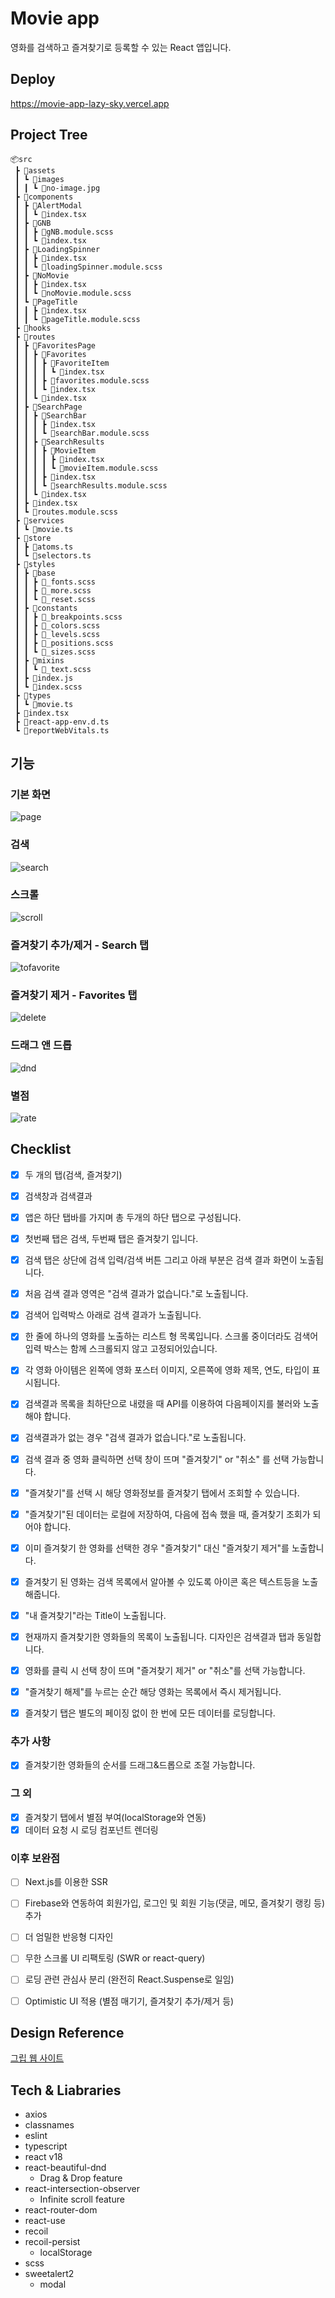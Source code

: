 # Movie app

영화를 검색하고 즐겨찾기로 등록할 수 있는 React 앱입니다.

## Deploy

https://movie-app-lazy-sky.vercel.app

## Project Tree

```
📦src
 ┣ 📂assets
 ┃ ┗ 📂images
 ┃ ┃ ┗ 📜no-image.jpg
 ┣ 📂components
 ┃ ┣ 📂AlertModal
 ┃ ┃ ┗ 📜index.tsx
 ┃ ┣ 📂GNB
 ┃ ┃ ┣ 📜gNB.module.scss
 ┃ ┃ ┗ 📜index.tsx
 ┃ ┣ 📂LoadingSpinner
 ┃ ┃ ┣ 📜index.tsx
 ┃ ┃ ┗ 📜loadingSpinner.module.scss
 ┃ ┣ 📂NoMovie
 ┃ ┃ ┣ 📜index.tsx
 ┃ ┃ ┗ 📜noMovie.module.scss
 ┃ ┗ 📂PageTitle
 ┃ ┃ ┣ 📜index.tsx
 ┃ ┃ ┗ 📜pageTitle.module.scss
 ┣ 📂hooks
 ┣ 📂routes
 ┃ ┣ 📂FavoritesPage
 ┃ ┃ ┣ 📂Favorites
 ┃ ┃ ┃ ┣ 📂FavoriteItem
 ┃ ┃ ┃ ┃ ┗ 📜index.tsx
 ┃ ┃ ┃ ┣ 📜favorites.module.scss
 ┃ ┃ ┃ ┗ 📜index.tsx
 ┃ ┃ ┗ 📜index.tsx
 ┃ ┣ 📂SearchPage
 ┃ ┃ ┣ 📂SearchBar
 ┃ ┃ ┃ ┣ 📜index.tsx
 ┃ ┃ ┃ ┗ 📜searchBar.module.scss
 ┃ ┃ ┣ 📂SearchResults
 ┃ ┃ ┃ ┣ 📂MovieItem
 ┃ ┃ ┃ ┃ ┣ 📜index.tsx
 ┃ ┃ ┃ ┃ ┗ 📜movieItem.module.scss
 ┃ ┃ ┃ ┣ 📜index.tsx
 ┃ ┃ ┃ ┗ 📜searchResults.module.scss
 ┃ ┃ ┗ 📜index.tsx
 ┃ ┣ 📜index.tsx
 ┃ ┗ 📜routes.module.scss
 ┣ 📂services
 ┃ ┗ 📜movie.ts
 ┣ 📂store
 ┃ ┣ 📜atoms.ts
 ┃ ┗ 📜selectors.ts
 ┣ 📂styles
 ┃ ┣ 📂base
 ┃ ┃ ┣ 📜_fonts.scss
 ┃ ┃ ┣ 📜_more.scss
 ┃ ┃ ┗ 📜_reset.scss
 ┃ ┣ 📂constants
 ┃ ┃ ┣ 📜_breakpoints.scss
 ┃ ┃ ┣ 📜_colors.scss
 ┃ ┃ ┣ 📜_levels.scss
 ┃ ┃ ┣ 📜_positions.scss
 ┃ ┃ ┗ 📜_sizes.scss
 ┃ ┣ 📂mixins
 ┃ ┃ ┗ 📜_text.scss
 ┃ ┣ 📜index.js
 ┃ ┗ 📜index.scss
 ┣ 📂types
 ┃ ┗ 📜movie.ts
 ┣ 📜index.tsx
 ┣ 📜react-app-env.d.ts
 ┗ 📜reportWebVitals.ts
```


## 기능

### 기본 화면

![page](https://user-images.githubusercontent.com/47808461/168449601-8ca0fab3-903d-4511-8d64-1d619ce8953b.gif)

### 검색

![search](https://user-images.githubusercontent.com/47808461/168449610-0e325cd6-3a6c-4248-bfba-9d2955bc1117.gif)

### 스크롤

![scroll](https://user-images.githubusercontent.com/47808461/168449615-f38fad0f-cd13-4e24-8c2d-6cac7b853912.gif)

### 즐겨찾기 추가/제거 - Search 탭

![tofavorite](https://user-images.githubusercontent.com/47808461/168449629-52a063b7-6bda-4ce7-a9b7-41ad7070f5c8.gif)

### 즐겨찾기 제거 - Favorites 탭

![delete](https://user-images.githubusercontent.com/47808461/168449661-b0066ea8-c194-4b46-81b8-15c34a6d6d61.gif)

### 드래그 앤 드롭

![dnd](https://user-images.githubusercontent.com/47808461/168449762-f4480f23-de0e-4edc-abb1-0b608ea29ecc.gif)

### 별점

![rate](https://user-images.githubusercontent.com/47808461/168449774-94145c3f-bab8-48ba-a82a-11e70426969b.gif)

## Checklist

- [x] 두 개의 탭(검색, 즐겨찾기)
- [x] 검색창과 검색결과

- [x] 앱은 하단 탭바를 가지며 총 두개의 하단 탭으로 구성됩니다.
- [x] 첫번째 탭은 검색, 두번째 탭은 즐겨찾기 입니다.
- [x] 검색 탭은 상단에 검색 입력/검색 버튼 그리고 아래 부분은 검색 결과 화면이 노출됩니다.
- [x] 처음 검색 결과 영역은 "검색 결과가 없습니다."로 노출됩니다.
- [x] 검색어 입력박스 아래로 검색 결과가 노출됩니다.
- [x] 한 줄에 하나의 영화를 노출하는 리스트 형 목록입니다. 스크롤 중이더라도 검색어 입력 박스는 함께 스크롤되지 않고 고정되어있습니다.
- [x] 각 영화 아이템은 왼쪽에 영화 포스터 이미지, 오른쪽에 영화 제목, 연도, 타입이 표시됩니다.
- [x] 검색결과 목록을 최하단으로 내렸을 때 API를 이용하여 다음페이지를 불러와 노출해야 합니다.
- [x] 검색결과가 없는 경우 "검색 결과가 없습니다."로 노출됩니다.
- [x] 검색 결과 중 영화 클릭하면 선택 창이 뜨며 "즐겨찾기" or "취소" 를 선택 가능합니다.
- [x] "즐겨찾기"를 선택 시 해당 영화정보를 즐겨찾기 탭에서 조회할 수 있습니다.
- [x] "즐겨찾기"된 데이터는 로컬에 저장하여, 다음에 접속 했을 때, 즐겨찾기 조회가 되어야 합니다.
- [x] 이미 즐겨찾기 한 영화를 선택한 경우 "즐겨찾기" 대신 "즐겨찾기 제거"를 노출합니다.
- [x] 즐겨찾기 된 영화는 검색 목록에서 알아볼 수 있도록 아이콘 혹은 텍스트등을 노출해줍니다.
- [x] "내 즐겨찾기"라는 Title이 노출됩니다.
- [x] 현재까지 즐겨찾기한 영화들의 목록이 노출됩니다. 디자인은 검색결과 탭과 동일합니다.
- [x] 영화를 클릭 시 선택 창이 뜨며 "즐겨찾기 제거" or "취소"를 선택 가능합니다.
- [x] "즐겨찾기 해제"를 누르는 순간 해당 영화는 목록에서 즉시 제거됩니다.
- [x] 즐겨찾기 탭은 별도의 페이징 없이 한 번에 모든 데이터를 로딩합니다.

### 추가 사항

- [x] 즐겨찾기한 영화들의 순서를 드래그&드롭으로 조절 가능합니다.


### 그 외

- [x] 즐겨찾기 탭에서 별점 부여(localStorage와 연동)
- [x] 데이터 요청 시 로딩 컴포넌트 렌더링

### 이후 보완점

- [ ] Next.js를 이용한 SSR
- [ ] Firebase와 연동하여 회원가입, 로그인 및 회원 기능(댓글, 메모, 즐겨찾기 랭킹 등) 추가
- [ ] 더 엄밀한 반응형 디자인
- [ ] 무한 스크롤 UI 리팩토링 (SWR or react-query)
- [ ] 로딩 관련 관심사 분리 (완전히 React.Suspense로 일임)
- [ ] Optimistic UI 적용 (별점 매기기, 즐겨찾기 추가/제거 등)


## Design Reference

[그립 웹 사이트](https://www.grip.show/)

## Tech & Liabraries

- axios
- classnames
- eslint
- typescript
- react v18
- react-beautiful-dnd
  - Drag & Drop feature
- react-intersection-observer
  - Infinite scroll feature
- react-router-dom
- react-use
- recoil
- recoil-persist
  - localStorage
- scss
- sweetalert2
  - modal
